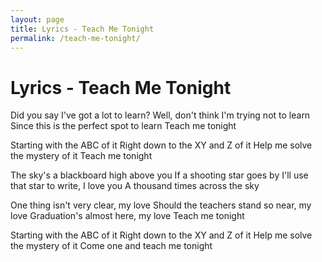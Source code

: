 ```yaml
---
layout: page
title: Lyrics - Teach Me Tonight
permalink: /teach-me-tonight/
---
```


# Lyrics - Teach Me Tonight

Did you say I've got a lot to learn?
Well, don't think I'm trying not to learn
Since this is the perfect spot to learn
Teach me tonight

Starting with the ABC of it
Right down to the XY and Z of it
Help me solve the mystery of it
Teach me tonight

The sky's a blackboard high above you
If a shooting star goes by
I'll use that star to write, I love you
A thousand times across the sky

One thing isn't very clear, my love
Should the teachers stand so near, my love
Graduation's almost here, my love
Teach me tonight

Starting with the ABC of it
Right down to the XY and Z of it
Help me solve the mystery of it
Come one and teach me tonight

